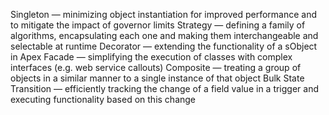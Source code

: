 Singleton — minimizing object instantiation for improved performance and to mitigate the impact of governor limits
Strategy — defining a family of algorithms, encapsulating each one and making them interchangeable and selectable at runtime
Decorator — extending the functionality of a sObject in Apex
Facade — simplifying the execution of classes with complex interfaces (e.g. web service callouts)
Composite — treating a group of objects in a similar manner to a single instance of that object
Bulk State Transition — efficiently tracking the change of a field value in a trigger and executing functionality based on this change

